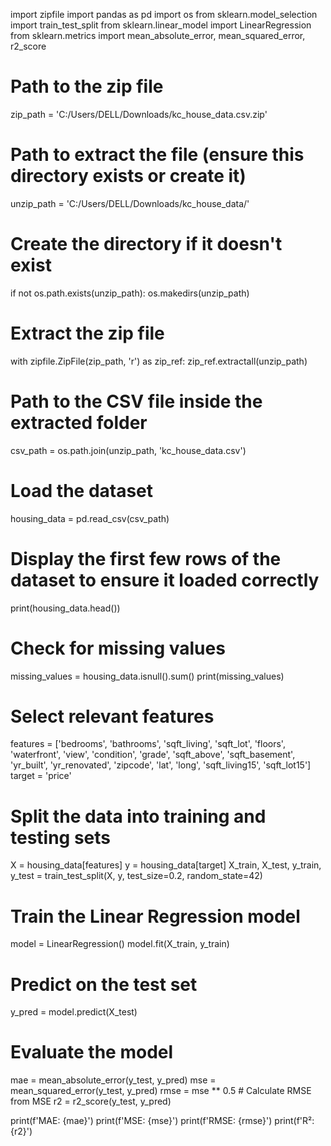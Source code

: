 import zipfile
import pandas as pd
import os
from sklearn.model_selection import train_test_split
from sklearn.linear_model import LinearRegression
from sklearn.metrics import mean_absolute_error, mean_squared_error, r2_score

# Path to the zip file
zip_path = 'C:/Users/DELL/Downloads/kc_house_data.csv.zip'

# Path to extract the file (ensure this directory exists or create it)
unzip_path = 'C:/Users/DELL/Downloads/kc_house_data/'

# Create the directory if it doesn't exist
if not os.path.exists(unzip_path):
    os.makedirs(unzip_path)

# Extract the zip file
with zipfile.ZipFile(zip_path, 'r') as zip_ref:
    zip_ref.extractall(unzip_path)

# Path to the CSV file inside the extracted folder
csv_path = os.path.join(unzip_path, 'kc_house_data.csv')

# Load the dataset
housing_data = pd.read_csv(csv_path)

# Display the first few rows of the dataset to ensure it loaded correctly
print(housing_data.head())

# Check for missing values
missing_values = housing_data.isnull().sum()
print(missing_values)

# Select relevant features
features = ['bedrooms', 'bathrooms', 'sqft_living', 'sqft_lot', 'floors', 'waterfront',
            'view', 'condition', 'grade', 'sqft_above', 'sqft_basement', 'yr_built',
            'yr_renovated', 'zipcode', 'lat', 'long', 'sqft_living15', 'sqft_lot15']
target = 'price'

# Split the data into training and testing sets
X = housing_data[features]
y = housing_data[target]
X_train, X_test, y_train, y_test = train_test_split(X, y, test_size=0.2, random_state=42)

# Train the Linear Regression model
model = LinearRegression()
model.fit(X_train, y_train)

# Predict on the test set
y_pred = model.predict(X_test)

# Evaluate the model
mae = mean_absolute_error(y_test, y_pred)
mse = mean_squared_error(y_test, y_pred)
rmse = mse ** 0.5  # Calculate RMSE from MSE
r2 = r2_score(y_test, y_pred)

print(f'MAE: {mae}')
print(f'MSE: {mse}')
print(f'RMSE: {rmse}')
print(f'R²: {r2}')
